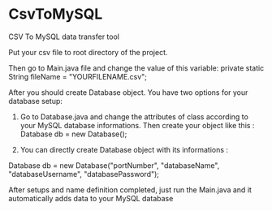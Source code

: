 # CsvToMySQL
CSV To MySQL data transfer tool


Put your csv file to root directory of the project.

Then go to Main.java file and change the value of this variable: private static String fileName = "YOURFILENAME.csv";

After you should create Database object. You have two options for your database setup: 

1. Go to Database.java and change the attributes of class according to your MySQL database informations. Then create your object like this : Database db = new Database();	

2. You can directly create Database object with its informations : 

Database db = new Database("portNumber", "databaseName", "databaseUsername", "databasePassword");


After setups and name definition completed, just run the Main.java and it automatically adds data to your MySQL database
